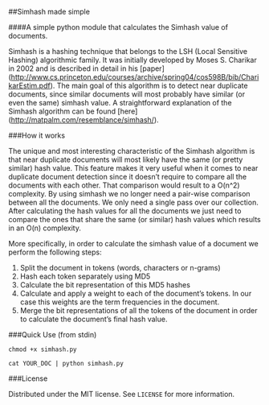 ##Simhash made simple

####A simple python module that calculates the Simhash value of documents.

Simhash is a hashing technique that belongs to the LSH (Local Sensitive Hashing) algorithmic family.
It was initially developed by Moses S. Charikar in 2002 and is described in detail in his [paper] (http://www.cs.princeton.edu/courses/archive/spring04/cos598B/bib/CharikarEstim.pdf).
The main goal of this algorithm is to detect near duplicate documents, since similar documents will most probably 
have similar (or even the same) simhash value.
A straightforward explanation of the Simhash algorithm can be found [here] (http://matpalm.com/resemblance/simhash/).

###How it works

The unique and most interesting characteristic of the Simhash algorithm is that near duplicate documents will most likely 
have the same (or pretty similar) hash value. This feature makes it very useful when it comes to near duplicate document detection 
since it doesn’t require to compare all the documents with each other. That comparison would result to a O(n^2) complexity.
By using simhash we no longer need a pair-wise comparison between all the documents. We only need a single pass over our collection. 
After calculating the hash values for all the documents we just need to compare the ones that share the same (or similar) hash values which results in an O(n) complexity.

More specifically, in order to calculate the simhash value of a document we perform the following steps:

1. Split the document in tokens (words, characters or n-grams)
2. Hash each token separately using MD5
3. Calculate the bit representation of this MD5 hashes
4. Calculate and apply a weight to each of the document’s tokens. In our case this weights are the term frequencies in the document.
5. Merge the bit representations of all the tokens of the document in order to calculate the document’s final hash value.

###Quick Use (from stdin)

```
chmod +x simhash.py

cat YOUR_DOC | python simhash.py
```

###License

Distributed under the MIT license. See `LICENSE` for more information.
